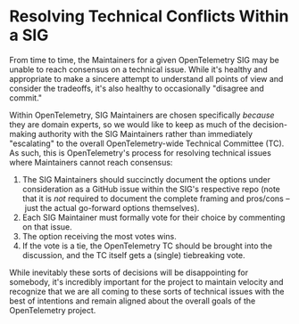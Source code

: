 # Resolving Technical Conflicts Within a SIG

From time to time, the Maintainers for a given OpenTelemetry SIG may be unable
to reach consensus on a technical issue. While it's healthy and appropriate to
make a sincere attempt to understand all points of view and consider the
tradeoffs, it's also healthy to occasionally "disagree and commit."

Within OpenTelemetry, SIG Maintainers are chosen specifically *because* they
are domain experts, so we would like to keep as much of the decision-making
authority with the SIG Maintainers rather than immediately "escalating" to the
overall OpenTelemetry-wide Technical Committee (TC). As such, this is
OpenTelemetry's process for resolving technical issues where Maintainers cannot
reach consensus:

1. The SIG Maintainers should succinctly document the options under
consideration as a GitHub issue within the SIG's respective repo (note that it
is *not* required to document the complete framing and pros/cons – just the
actual go-forward options themselves).
2. Each SIG Maintainer must formally vote for their choice by commenting on
that issue.
3. The option receiving the most votes wins.
4. If the vote is a tie, the OpenTelemetry TC should be brought into the
discussion, and the TC itself gets a (single) tiebreaking vote.

While inevitably these sorts of decisions will be disappointing for somebody,
it's incredibly important for the project to maintain velocity and recognize
that we are all coming to these sorts of technical issues with the best of
intentions and remain aligned about the overall goals of the OpenTelemetry
project.
